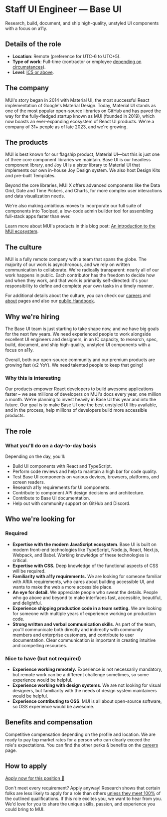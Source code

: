 # Staff UI Engineer — Base UI

<p class="description">Research, build, document, and ship high-quality, unstyled UI components with a focus on a11y.</p>

## Details of the role

- **Location**: Remote (preference for UTC-6 to UTC+5).
- **Type of work**: Full-time (contractor or employee [depending on circumstances](https://mui-org.notion.site/Hiring-FAQ-64763b756ae44c37b47b081f98915501#494af1f358794028beb4b7697b5d3102)).
- **Level**: [IC5 or above](https://mui-org.notion.site/Leveling-at-MUI-5c30f9bfe65149d697f346447cef9db1).

## The company

MUI's story began in 2014 with Material UI, the most successful React implementation of Google's Material Design.
Today, Material UI stands as one of the most popular open-source libraries on GitHub and has paved the way for the fully-fledged startup known as MUI (founded in 2019), which now boasts an ever-expanding ecosystem of React UI products.
We're a company of 31+ people as of late 2023, and we're growing.

## The products

MUI is best known for our flagship product, Material UI—but this is just one of three core component libraries we maintain.
Base UI is our headless component library, and Joy UI is a sister library to Material UI that implements our own in-house Joy Design system.
We also host Design Kits and pre-built Templates.

Beyond the core libraries, MUI X offers advanced components like the Data Grid, Date and Time Pickers, and Charts, for more complex user interactions and data visualization needs.

We're also making ambitious moves to incorporate our full suite of components into Toolpad, a low-code admin builder tool for assembling full-stack apps faster than ever.

Learn more about MUI's products in this blog post: [An introduction to the MUI ecosystem](https://mui.com/blog/mui-product-comparison/).

## The culture

MUI is a fully remote company with a team that spans the globe.
The majority of our work is asynchronous, and we rely on written communication to collaborate.
We're radically transparent: nearly all of our work happens in public.
Each contributor has the freedom to decide how and when they work, and that work is primarily self-directed: it's your responsibility to define and complete your own tasks in a timely manner.

For additional details about the culture, you can check our [careers](https://mui.com/careers/) and [about](https://mui.com/about/) pages and also our [public Handbook](https://mui-org.notion.site/Handbook-f086d47e10794d5e839aef9dc67f324b).

## Why we're hiring

The Base UI team is just starting to take shape now, and we have big goals for the next few years. We need experienced people to work alongside excellent UI engineers and designers, in an IC capacity, to research, spec, build, document, and ship high-quality, unstyled UI components with a focus on a11y.

Overall, both our open-source community and our premium products are growing fast (x2 YoY).
We need talented people to keep that going!

### Why this is interesting

Our products empower React developers to build awesome applications faster – we see millions of developers on MUI's docs every year, one million a month. We're planning to invest heavily in Base UI this year and into the future. Our goal is to make Base UI one the best unstyled UI libs available, and in the process, help millions of developers build more accessible products.

## The role

### What you'll do on a day-to-day basis

Depending on the day, you'll:

- Build UI components with React and TypeScript.
- Perform code reviews and help to maintain a high bar for code quality.
- Test Base UI components on various devices, browsers, platforms, and screen readers.
- Research a11y requirements for UI components.
- Contribute to component API design decisions and architecture.
- Contribute to Base UI documentation.
- Help out with community support on GitHub and Discord.

## Who we're looking for

### Required

- **Expertise with the modern JavaScript ecosystem**. Base UI is built on modern front-end technologies like TypeScript, Node.js, React, Next.js, Webpack, and Babel. Working knowledge of these technologies is critical.
- **Expertise with CSS.** Deep knowledge of the functional aspects of CSS will be required.
- **Familiarity with a11y requirements.** We are looking for someone familiar with ARIA requirements, who cares about building accessible UI, and wants to make the web a more accessible place.
- **An eye for detail.** We appreciate people who sweat the details. People who go above and beyond to make interfaces fast, accessible, beautiful, and delightful.
- **Experience shipping production code in a team setting.** We are looking for someone with multiple years of experience working on production code.
- **Strong written and verbal communication skills**. As part of the team, you'll communicate both directly and indirectly with community members and enterprise customers, and contribute to user documentation. Clear communication is important in creating intuitive and compelling resources.

### Nice to have (but not required)

- **Experience working remotely.** Experience is not necessarily mandatory, but remote work can be a different challenge sometimes, so some experience would be helpful.
- **Experience working with design systems**. We are not looking for visual designers, but familiarity with the needs of design system maintainers would be helpful.
- **Experience contributing to OSS**. MUI is all about open-source software, so OSS experience would be awesome.

## Benefits and compensation

Competitive compensation depending on the profile and location.
We are ready to pay top market rates for a person who can clearly exceed the role's expectations.
You can find the other perks & benefits on the [careers](https://mui.com/careers/#perks-and-benefits) page.

## How to apply

[Apply now for this position 📮](https://jobs.ashbyhq.com/MUI/3094f65a-0144-4bd2-ba5b-6b9c61040858/application?utm_source=ZNRrPGBkqO)

Don't meet every requirement?
Apply anyway!
Research shows that certain folks are less likely to apply for a role than others [unless they meet 100%](https://hbr.org/2014/08/why-women-dont-apply-for-jobs-unless-theyre-100-qualified) of the outlined qualifications.
If this role excites you, we want to hear from you.
We'd love for you to share the unique skills, passion, and experience you could bring to MUI.
